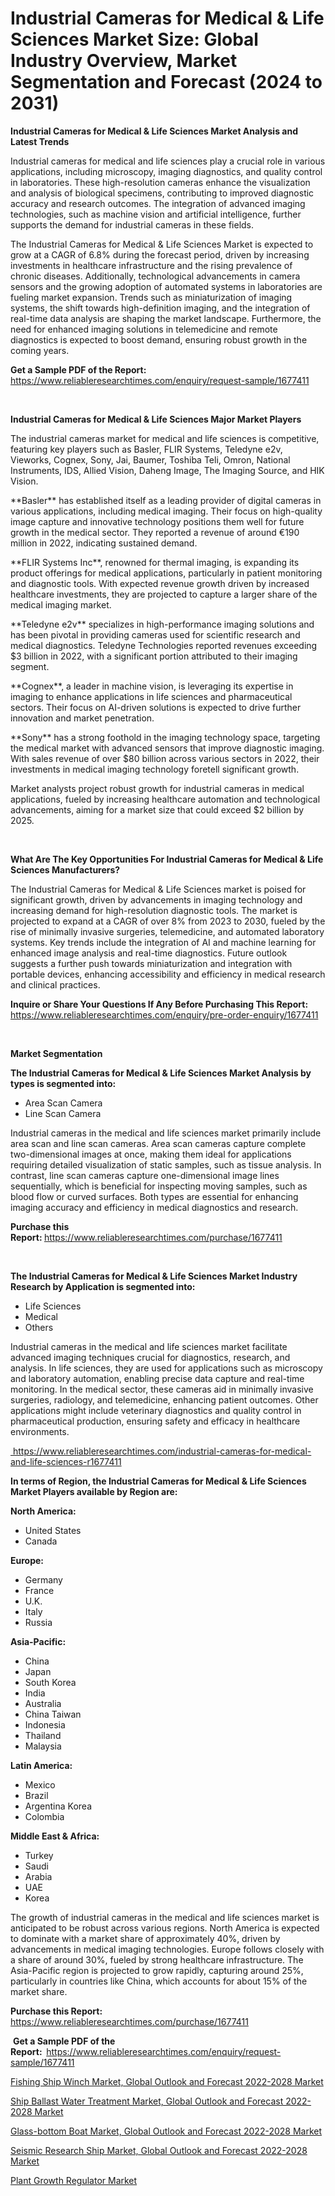 <p><h1>Industrial Cameras for Medical & Life Sciences Market Size: Global Industry Overview, Market Segmentation and Forecast (2024 to 2031)</h1></p><p><strong>Industrial Cameras for Medical & Life Sciences Market Analysis and Latest Trends</strong></p>
<p><p>Industrial cameras for medical and life sciences play a crucial role in various applications, including microscopy, imaging diagnostics, and quality control in laboratories. These high-resolution cameras enhance the visualization and analysis of biological specimens, contributing to improved diagnostic accuracy and research outcomes. The integration of advanced imaging technologies, such as machine vision and artificial intelligence, further supports the demand for industrial cameras in these fields.</p><p>The Industrial Cameras for Medical & Life Sciences Market is expected to grow at a CAGR of 6.8% during the forecast period, driven by increasing investments in healthcare infrastructure and the rising prevalence of chronic diseases. Additionally, technological advancements in camera sensors and the growing adoption of automated systems in laboratories are fueling market expansion. Trends such as miniaturization of imaging systems, the shift towards high-definition imaging, and the integration of real-time data analysis are shaping the market landscape. Furthermore, the need for enhanced imaging solutions in telemedicine and remote diagnostics is expected to boost demand, ensuring robust growth in the coming years.</p></p>
<p><strong>Get a Sample PDF of the Report:&nbsp;</strong> <a href="https://www.reliableresearchtimes.com/enquiry/request-sample/1677411?utm_campaign=1266&utm_medium=2&utm_source=Github&utm_content=ia&utm_term=14102024&utm_id=industrial-cameras-for-medical-life-sciences">https://www.reliableresearchtimes.com/enquiry/request-sample/1677411</a></p>
<p>&nbsp;</p>
<p><strong>Industrial Cameras for Medical & Life Sciences Major Market Players</strong></p>
<p><p>The industrial cameras market for medical and life sciences is competitive, featuring key players such as Basler, FLIR Systems, Teledyne e2v, Vieworks, Cognex, Sony, Jai, Baumer, Toshiba Teli, Omron, National Instruments, IDS, Allied Vision, Daheng Image, The Imaging Source, and HIK Vision.</p><p>**Basler** has established itself as a leading provider of digital cameras in various applications, including medical imaging. Their focus on high-quality image capture and innovative technology positions them well for future growth in the medical sector. They reported a revenue of around €190 million in 2022, indicating sustained demand.</p><p>**FLIR Systems Inc**, renowned for thermal imaging, is expanding its product offerings for medical applications, particularly in patient monitoring and diagnostic tools. With expected revenue growth driven by increased healthcare investments, they are projected to capture a larger share of the medical imaging market.</p><p>**Teledyne e2v** specializes in high-performance imaging solutions and has been pivotal in providing cameras used for scientific research and medical diagnostics. Teledyne Technologies reported revenues exceeding $3 billion in 2022, with a significant portion attributed to their imaging segment.</p><p>**Cognex**, a leader in machine vision, is leveraging its expertise in imaging to enhance applications in life sciences and pharmaceutical sectors. Their focus on AI-driven solutions is expected to drive further innovation and market penetration.</p><p>**Sony** has a strong foothold in the imaging technology space, targeting the medical market with advanced sensors that improve diagnostic imaging. With sales revenue of over $80 billion across various sectors in 2022, their investments in medical imaging technology foretell significant growth.</p><p>Market analysts project robust growth for industrial cameras in medical applications, fueled by increasing healthcare automation and technological advancements, aiming for a market size that could exceed $2 billion by 2025.</p></p>
<p>&nbsp;</p>
<p><strong>What Are The Key Opportunities For Industrial Cameras for Medical & Life Sciences Manufacturers?</strong></p>
<p><p>The Industrial Cameras for Medical & Life Sciences market is poised for significant growth, driven by advancements in imaging technology and increasing demand for high-resolution diagnostic tools. The market is projected to expand at a CAGR of over 8% from 2023 to 2030, fueled by the rise of minimally invasive surgeries, telemedicine, and automated laboratory systems. Key trends include the integration of AI and machine learning for enhanced image analysis and real-time diagnostics. Future outlook suggests a further push towards miniaturization and integration with portable devices, enhancing accessibility and efficiency in medical research and clinical practices.</p></p>
<p><strong>Inquire or Share Your Questions If Any Before Purchasing This Report:</strong> <a href="https://www.reliableresearchtimes.com/enquiry/pre-order-enquiry/1677411?utm_campaign=1266&utm_medium=2&utm_source=Github&utm_content=ia&utm_term=14102024&utm_id=industrial-cameras-for-medical-life-sciences">https://www.reliableresearchtimes.com/enquiry/pre-order-enquiry/1677411</a></p>
<p>&nbsp;</p>
<p><strong>Market Segmentation</strong></p>
<p><strong>The Industrial Cameras for Medical & Life Sciences Market Analysis by types is segmented into:</strong></p>
<p><ul><li>Area Scan Camera</li><li>Line Scan Camera</li></ul></p>
<p><p>Industrial cameras in the medical and life sciences market primarily include area scan and line scan cameras. Area scan cameras capture complete two-dimensional images at once, making them ideal for applications requiring detailed visualization of static samples, such as tissue analysis. In contrast, line scan cameras capture one-dimensional image lines sequentially, which is beneficial for inspecting moving samples, such as blood flow or curved surfaces. Both types are essential for enhancing imaging accuracy and efficiency in medical diagnostics and research.</p></p>
<p><strong>Purchase this Report:&nbsp;</strong><a href="https://www.reliableresearchtimes.com/purchase/1677411?utm_campaign=1266&utm_medium=2&utm_source=Github&utm_content=ia&utm_term=14102024&utm_id=industrial-cameras-for-medical-life-sciences">https://www.reliableresearchtimes.com/purchase/1677411</a></p>
<p>&nbsp;</p>
<p><strong>The Industrial Cameras for Medical & Life Sciences Market Industry Research by Application is segmented into:</strong></p>
<p><ul><li>Life Sciences</li><li>Medical</li><li>Others</li></ul></p>
<p><p>Industrial cameras in the medical and life sciences market facilitate advanced imaging techniques crucial for diagnostics, research, and analysis. In life sciences, they are used for applications such as microscopy and laboratory automation, enabling precise data capture and real-time monitoring. In the medical sector, these cameras aid in minimally invasive surgeries, radiology, and telemedicine, enhancing patient outcomes. Other applications might include veterinary diagnostics and quality control in pharmaceutical production, ensuring safety and efficacy in healthcare environments.</p></p>
<p><a href="https://www.reliableresearchtimes.com/industrial-cameras-for-medical-and-life-sciences-r1677411?utm_campaign=1266&utm_medium=2&utm_source=Github&utm_content=ia&utm_term=14102024&utm_id=industrial-cameras-for-medical-life-sciences">&nbsp;https://www.reliableresearchtimes.com/industrial-cameras-for-medical-and-life-sciences-r1677411</a></p>
<p><strong>In terms of Region, the Industrial Cameras for Medical & Life Sciences Market Players available by Region are:</strong></p>
<p>
    <p> <strong> North America: </strong>
        <ul>
            <li>United States</li>
            <li>Canada</li>
        </ul>
        </p> 
    <p> <strong> Europe: </strong>
        <ul>
            <li>Germany</li>
            <li>France</li>
            <li>U.K.</li>
            <li>Italy</li>
            <li>Russia</li>
        </ul>
        </p> 
    <p> <strong> Asia-Pacific: </strong>
        <ul>
            <li>China</li>
            <li>Japan</li>
            <li>South Korea</li>
            <li>India</li>
            <li>Australia</li>
            <li>China Taiwan</li>
            <li>Indonesia</li>
            <li>Thailand</li>
            <li>Malaysia</li>
        </ul>
        </p> 
    <p> <strong> Latin America: </strong>
        <ul>
            <li>Mexico</li>
            <li>Brazil</li>
            <li>Argentina Korea</li>
            <li>Colombia</li>
        </ul>
        </p> 
    <p> <strong> Middle East & Africa: </strong>
        <ul>
            <li>Turkey</li>
            <li>Saudi</li>
            <li>Arabia</li>
            <li>UAE</li>
            <li>Korea</li>
        </ul>
    </p>
    </p>
<p><p>The growth of industrial cameras in the medical and life sciences market is anticipated to be robust across various regions. North America is expected to dominate with a market share of approximately 40%, driven by advancements in medical imaging technologies. Europe follows closely with a share of around 30%, fueled by strong healthcare infrastructure. The Asia-Pacific region is projected to grow rapidly, capturing around 25%, particularly in countries like China, which accounts for about 15% of the market share.</p></p>
<p><strong>Purchase this Report: </strong><a href="https://www.reliableresearchtimes.com/purchase/1677411?utm_campaign=1266&utm_medium=2&utm_source=Github&utm_content=ia&utm_term=14102024&utm_id=industrial-cameras-for-medical-life-sciences">https://www.reliableresearchtimes.com/purchase/1677411</a></p>
<p>&nbsp;<strong>Get a Sample PDF of the Report:&nbsp;&nbsp;</strong><a href="https://www.reliableresearchtimes.com/enquiry/request-sample/1677411?utm_campaign=1266&utm_medium=2&utm_source=Github&utm_content=ia&utm_term=14102024&utm_id=industrial-cameras-for-medical-life-sciences">https://www.reliableresearchtimes.com/enquiry/request-sample/1677411</a></p>
<p><strong></strong></p>
<p><p><a href="https://www.linkedin.com/pulse/fishing-ship-winch-market-global-outlook-forecast-2022-2028-n2blf?utm_campaign=1266&utm_medium=2&utm_source=Github&utm_content=ia&utm_term=14102024&utm_id=industrial-cameras-for-medical-life-sciences">Fishing Ship Winch Market, Global Outlook and Forecast 2022-2028 Market</a></p><p><a href="https://www.linkedin.com/pulse/ship-ballast-water-treatment-market-global-outlook-forecast-mbjse?trk=public_post_embed_feed-article-content&utm_campaign=1266&utm_medium=2&utm_source=Github&utm_content=ia&utm_term=14102024&utm_id=industrial-cameras-for-medical-life-sciences">Ship Ballast Water Treatment Market, Global Outlook and Forecast 2022-2028 Market</a></p><p><a href="https://www.linkedin.com/pulse/global-glass-bottom-boat-market-outlook-forecast-2022-2028-bvqke?trk=public_post_embed_feed-article-content&utm_campaign=1266&utm_medium=2&utm_source=Github&utm_content=ia&utm_term=14102024&utm_id=industrial-cameras-for-medical-life-sciences">Glass-bottom Boat Market, Global Outlook and Forecast 2022-2028 Market</a></p><p><a href="https://www.linkedin.com/pulse/seismic-research-ship-market-global-outlook-forecast-2022-2028-kh2ze?trk=public_post_embed_feed-article-content&utm_campaign=1266&utm_medium=2&utm_source=Github&utm_content=ia&utm_term=14102024&utm_id=industrial-cameras-for-medical-life-sciences">Seismic Research Ship Market, Global Outlook and Forecast 2022-2028 Market</a></p><p><a href="https://github.com/prosalinda88/Market-Research-Report-List-6/blob/main/plant-growth-regulator-market.md?utm_campaign=1266&utm_medium=2&utm_source=Github&utm_content=ia&utm_term=14102024&utm_id=industrial-cameras-for-medical-life-sciences">Plant Growth Regulator Market</a></p></p>